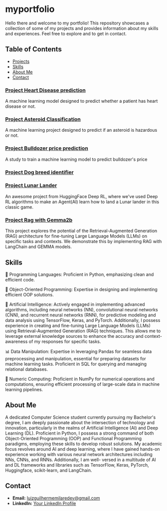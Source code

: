# myportfolio
Hello there and welcome to my portfolio!
This repository showcases a collection of some of my projects and provides information about my skills and experiences. Feel free to explore and to get in contact.

## Table of Contents

- [Projects](#projects)
- [Skills](#skills)
- [About Me](#about-me)
- [Contact](#contact)

### [Project Heart Disease prediction](https://github.com/luizguilhermedev/myportfolio/tree/main/h-disease-project)
A machine learning model designed to predict whether a patient has heart disease or not.
### [Project Asteroid Classification](https://github.com/luizguilhermedev/myportfolio/tree/main/asteroid_hazard_prediction)
A machine learning project designed to predict if an asteroid is hazardous or not.

### [Project Bulldozer price prediction](https://github.com/luizguilhermedev/myportfolio/tree/main/price-prediction-project)
A study to train a machine learning model to predict bulldozer's price

### [Project Dog breed identifier](https://github.com/luizguilhermedev/myportfolio/tree/main/dog_breed_identification)

### [Project Lunar Lander](https://github.com/luizguilhermedev/myportfolio/tree/main/lunar-lander)
An awesome project from HuggingFace Deep RL, where we've used Deep RL algorithms to make an Agent(AI) learn how to land a Lunar lander in this classic game.

### [Project Rag with Gemma2b](https://github.com/luizguilhermedev/myportfolio/tree/main/gemma2b_rag)
This project explores the potential of the Retrieval-Augmented Generation (RAG) architecture for fine-tuning Large Language Models (LLMs) on specific tasks and contexts. We demonstrate this by implementing RAG with LangChain and GEMMA models.

## Skills


🐍 Programming Languages: Proficient in Python, emphasizing clean and efficient code.

🎯 Object-Oriented Programming: Expertise in designing and implementing efficient OOP solutions.

🤖 Artificial Intelligence: Actively engaged in implementing advanced algorithms, including neural networks (NN), convolutional neural networks (CNN), and recurrent neural networks (RNN), for predictive modeling and data analysis using TensorFlow, Keras, and PyTorch. Additionally, I possess experience in creating and fine-tuning Large Language Models (LLMs) using Retrieval-Augmented Generation (RAG) techniques. This allows me to leverage external knowledge sources to enhance the accuracy and context-awareness of my responses for specific tasks.

📊 Data Manipulation: Expertise in leveraging Pandas for seamless data preprocessing and manipulation, essential for preparing datasets for machine learning tasks. Proficient in SQL for querying and managing relational databases.

🔢 Numeric Computing: Proficient in NumPy for numerical operations and computations, ensuring efficient processing of large-scale data in machine learning pipelines.

## About Me

A dedicated Computer Science student currently pursuing my Bachelor's degree, I am deeply passionate about the intersection of technology and innovation, particularly in the realms of Artificial Intelligence (AI) and Deep Learning (DL).
Proficient in Python, I possess a strong command of both Object-Oriented Programming (OOP) and Functional Programming paradigms, employing these skills to develop robust solutions.
My academic focus revolves around AI and deep learning, where I have gained hands-on experience working with various neural network architectures including NNs, CNNs, and RNNs. Additionally, I am well- versed in a multitude of AI and DL frameworks and libraries such as TensorFlow, Keras, PyTorch, Huggingface, scikit-learn, and LangChain.


## Contact

- **Email:** luizguilhermemilaredev@gmail.com
- **LinkedIn:** [Your LinkedIn Profile](www.linkedin.com/in/luiz-guilherme-herculiani)
